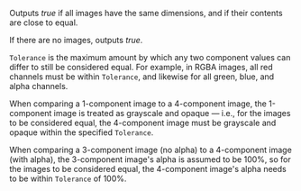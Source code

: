 Outputs *true* if all images have the same dimensions, and if their contents are close to equal.

If there are no images, outputs *true*.

`Tolerance` is the maximum amount by which any two component values can differ to still be considered equal. For example, in RGBA images, all red channels must be within `Tolerance`, and likewise for all green, blue, and alpha channels.

When comparing a 1-component image to a 4-component image, the 1-component image is treated as grayscale and opaque — i.e., for the images to be considered equal, the 4-component image must be grayscale and opaque within the specified `Tolerance`.

When comparing a 3-component image (no alpha) to a 4-component image (with alpha), the 3-component image's alpha is assumed to be 100%, so for the images to be considered equal, the 4-component image's alpha needs to be within `Tolerance` of 100%.
